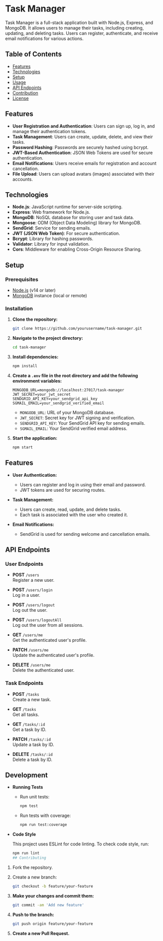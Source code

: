 # Task Manager

Task Manager is a full-stack application built with Node.js, Express, and MongoDB. It allows users to manage their tasks, including creating, updating, and deleting tasks. Users can register, authenticate, and receive email notifications for various actions.

## Table of Contents

- [Features](#features)
- [Technologies](#technologies)
- [Setup](#setup)
- [Usage](#usage)
- [API Endpoints](#api-endpoints)
- [Contribution](#contribution)
- [License](#license)

## Features

- **User Registration and Authentication**: Users can sign up, log in, and manage their authentication tokens.
- **Task Management**: Users can create, update, delete, and view their tasks.
- **Password Hashing**: Passwords are securely hashed using bcrypt.
- **JWT-Based Authentication**: JSON Web Tokens are used for secure authentication.
- **Email Notifications**: Users receive emails for registration and account cancellation.
- **File Upload**: Users can upload avatars (images) associated with their accounts.

## Technologies

- **Node.js**: JavaScript runtime for server-side scripting.
- **Express**: Web framework for Node.js.
- **MongoDB**: NoSQL database for storing user and task data.
- **Mongoose**: ODM (Object Data Modeling) library for MongoDB.
- **SendGrid**: Service for sending emails.
- **JWT (JSON Web Token)**: For secure authentication.
- **Bcrypt**: Library for hashing passwords.
- **Validator**: Library for input validation.
- **Cors**: Middleware for enabling Cross-Origin Resource Sharing.

## Setup

### Prerequisites

- [Node.js](https://nodejs.org/) (v14 or later)
- [MongoDB](https://www.mongodb.com/) instance (local or remote)

### Installation

1. **Clone the repository:**

   ```bash
   git clone https://github.com/yourusername/task-manager.git

2. **Navigate to the project directory:**

    ```bash
    cd task-manager
    ```

3. **Install dependencies:**

    ```bash
    npm install
    ```

4. **Create a `.env` file in the root directory and add the following environment variables:**

    ```plaintext
    MONGODB_URL=mongodb://localhost:27017/task-manager
    JWT_SECRET=your_jwt_secret
    SENDGRID_API_KEY=your_sendgrid_api_key
    SGMAIL_EMAIL=your_sendgrid_verified_email
    ```

    - `MONGODB_URL`: URL of your MongoDB database.
    - `JWT_SECRET`: Secret key for JWT signing and verification.
    - `SENDGRID_API_KEY`: Your SendGrid API key for sending emails.
    - `SGMAIL_EMAIL`: Your SendGrid verified email address.

5. **Start the application:**

    ```bash
    npm start
    ```

## Features

- **User Authentication:**
  - Users can register and log in using their email and password.
  - JWT tokens are used for securing routes.

- **Task Management:**
  - Users can create, read, update, and delete tasks.
  - Each task is associated with the user who created it.

- **Email Notifications:**
  - SendGrid is used for sending welcome and cancellation emails.

## API Endpoints

### User Endpoints

- **POST** `/users`  
  Register a new user.

- **POST** `/users/login`  
  Log in a user.

- **POST** `/users/logout`  
  Log out the user.

- **POST** `/users/logoutAll`  
  Log out the user from all sessions.

- **GET** `/users/me`  
  Get the authenticated user's profile.

- **PATCH** `/users/me`  
  Update the authenticated user's profile.

- **DELETE** `/users/me`  
  Delete the authenticated user.

### Task Endpoints

- **POST** `/tasks`  
  Create a new task.

- **GET** `/tasks`  
  Get all tasks.

- **GET** `/tasks/:id`  
  Get a task by ID.

- **PATCH** `/tasks/:id`  
  Update a task by ID.

- **DELETE** `/tasks/:id`  
  Delete a task by ID.

## Development

- **Running Tests**

  - Run unit tests:

    ```bash
    npm test
    ```

  - Run tests with coverage:

    ```bash
    npm run test:coverage
    ```

- **Code Style**

  This project uses ESLint for code linting. To check code style, run:

  ```bash
  npm run lint
  ## Contributing

1. Fork the repository.

2. Create a new branch:

   ```bash
   git checkout -b feature/your-feature

3. **Make your changes and commit them:**

    ```bash
    git commit -am 'Add new feature'
    ```

4. **Push to the branch:**

    ```bash
    git push origin feature/your-feature
    ```

5. **Create a new Pull Request.**

